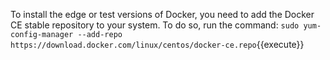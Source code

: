 To install the edge or test versions of Docker, you need to add the 
Docker CE stable repository to your system. To do so, run the command:
`sudo yum-config-manager --add-repo https://download.docker.com/linux/centos/docker-ce.repo`{{execute}}
